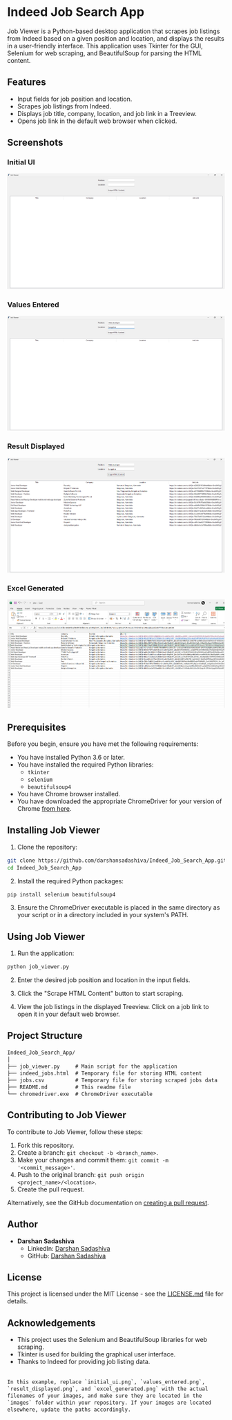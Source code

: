 # Indeed Job Search App

Job Viewer is a Python-based desktop application that scrapes job listings from Indeed based on a given position and location, and displays the results in a user-friendly interface. This application uses Tkinter for the GUI, Selenium for web scraping, and BeautifulSoup for parsing the HTML content.

## Features

- Input fields for job position and location.
- Scrapes job listings from Indeed.
- Displays job title, company, location, and job link in a Treeview.
- Opens job link in the default web browser when clicked.

## Screenshots

### Initial UI
![Initial UI](images/initial_ui.png)

### Values Entered
![Values Entered](images/values.png)

### Result Displayed
![Result Displayed](images/result.png)

### Excel Generated
![Excel Generated](images/excel.png)

## Prerequisites

Before you begin, ensure you have met the following requirements:

- You have installed Python 3.6 or later.
- You have installed the required Python libraries:
  - `tkinter`
  - `selenium`
  - `beautifulsoup4`
- You have Chrome browser installed.
- You have downloaded the appropriate ChromeDriver for your version of Chrome [from here](https://sites.google.com/a/chromium.org/chromedriver/downloads).

## Installing Job Viewer

1. Clone the repository:

```bash
git clone https://github.com/darshansadashiva/Indeed_Job_Search_App.git
cd Indeed_Job_Search_App
```

2. Install the required Python packages:

```bash
pip install selenium beautifulsoup4
```

3. Ensure the ChromeDriver executable is placed in the same directory as your script or in a directory included in your system's PATH.

## Using Job Viewer

1. Run the application:

```bash
python job_viewer.py
```

2. Enter the desired job position and location in the input fields.

3. Click the "Scrape HTML Content" button to start scraping.

4. View the job listings in the displayed Treeview. Click on a job link to open it in your default web browser.

## Project Structure

```
Indeed_Job_Search_App/
│
├── job_viewer.py     # Main script for the application
├── indeed_jobs.html  # Temporary file for storing HTML content
├── jobs.csv          # Temporary file for storing scraped jobs data
├── README.md         # This readme file
└── chromedriver.exe  # ChromeDriver executable
```

## Contributing to Job Viewer

To contribute to Job Viewer, follow these steps:

1. Fork this repository.
2. Create a branch: `git checkout -b <branch_name>`.
3. Make your changes and commit them: `git commit -m '<commit_message>'`.
4. Push to the original branch: `git push origin <project_name>/<location>`.
5. Create the pull request.

Alternatively, see the GitHub documentation on [creating a pull request](https://help.github.com/articles/creating-a-pull-request/).

## Author

- **Darshan Sadashiva**
  - LinkedIn: [Darshan Sadashiva](https://www.linkedin.com/in/darshansadashiva/)
  - GitHub: [Darshan Sadashiva](https://github.com/darshansadashiva)

## License

This project is licensed under the MIT License - see the [LICENSE.md](LICENSE.md) file for details.

## Acknowledgements

- This project uses the Selenium and BeautifulSoup libraries for web scraping.
- Tkinter is used for building the graphical user interface.
- Thanks to Indeed for providing job listing data.
```

In this example, replace `initial_ui.png`, `values_entered.png`, `result_displayed.png`, and `excel_generated.png` with the actual filenames of your images, and make sure they are located in the `images` folder within your repository. If your images are located elsewhere, update the paths accordingly.

